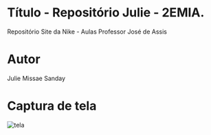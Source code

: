 


# Título - Repositório Julie - 2EMIA.
Repositório Site da Nike - Aulas Professor José de Assis

# Autor
Julie Missae Sanday

# Captura de tela
![tela](https://user-images.githubusercontent.com/85165965/193810190-5fec2a95-0f92-4146-aa55-dd686d491d13.PNG)
